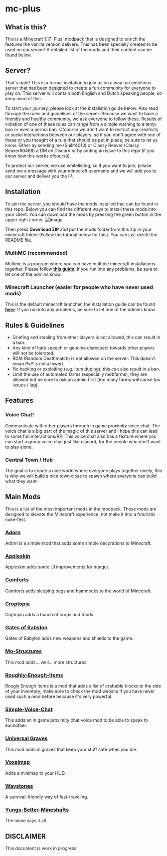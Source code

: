 # mc-plus

## What is this?
This is a Minecraft 1.17 'Plus' modpack that is designed to enrich the features the vanilla version delivers. This has been specially created to be used on our server! A detailed list of the mods and their content can be found below.

## Server?
That's right! This is a formal invitation to join us on a way too ambitious server that has been designed to create a fun community for everyone to play on. This server will contain both English and Dutch speaking people, so keep mind of this.

To start your journey, please look at the installation guide below. Also read through the rules and guidelines of the server. Because we want to have a friendly and healthy community, we ask everyone to follow these. Results of violation of one of these rules can range from a simple warning to a temp ban or even a perma ban. Ofcourse we don't want to restrict any creativity or social interactions between our players, so if you don't agree with one of these or you thought of a rule that should be put in place, be sure to let us know. Either by sending me (Snil#4013) or Classy Beaver (Classy Beaver#0488) a DM on Discord or by adding an issue to this repo (if you know how this works ofcourse).

To protect our server, we use whitelisting, so if you want to join, please send me a message with your minecraft username and we will add you to our server and deliver you the IP.

## Installation
To join the server, you should have the mods installed that can be found in this repo. Below you can find the different ways to install these mods into your client.
You can download the mods by pressing the green button in the upper right corner.
![image](https://user-images.githubusercontent.com/61625814/125112684-ca3d1500-e0e7-11eb-930b-86a3ca568c90.png)

Then press **Download ZIP** and put the mods folder from this zip in your minecraft folder (Follow the tutorial below for this). You can just delete the README file.

### MultiMC (recommended)
Multimc is a program where you can have multiple minecraft installations together. Please follow **[this guide](https://fabricmc.net/wiki/player:tutorials:install_multimc:windows)**. If you run into any problems, be sure to let one of the admins know.

### Minecraft Launcher (easier for people who have never used mods)
This is the default minecraft launcher, the installation guide can be found **[here](https://fabricmc.net/wiki/install)**. If you run into any problems, be sure to let one of the admins know.


## Rules & Guidelines
- Griefing and stealing from other players is not allowed, this can result in a ban.
- Any kind of hate speech or genuine disrespect towards other players will not be tolerated.
- RDM (Random Deathmatch) is not allowed on the server. This doesn't mean PvP is not allowed.
- No hacking or exploiting (e.g. item duping), this can also result in a ban.
- Limit the use of automated farms (especially mobfarms), they are allowed but be sure to ask an admin first (too many farms will cause tps issues / lag).

## Features

### Voice Chat!
Communicate with other players through in game proximity voice chat. The voice chat is a big part of the magic of this server and I hope this can lead to some fun interactions/RP. This voice chat also has a feature where you can start a group voice chat just like discord, for the people who don't want to play alone.

### Central Town / Hub
The goal is to create a nice world where everyone plays together nicely, this is why we will build a nice town close to spawn where everyone can build what they want.

## Main Mods
This is a list of the most important mods in the modpack. These mods are designed to elevate the Minecraft experience, not make it into a futuristic nuke-fest.

### **[Adorn](https://www.curseforge.com/minecraft/mc-mods/adorn)**
Adorn is a simple mod that adds some simple decorations to Minecraft.

### **[Appleskin](https://www.curseforge.com/minecraft/mc-mods/appleskin)**
Appleskin adds some UI improvements for hunger.

### **[Comforts](https://www.curseforge.com/minecraft/mc-mods/comforts-fabric)**
Comforts adds sleeping bags and hammocks to the world of Minecraft.

### **[Croptopia](https://www.curseforge.com/minecraft/mc-mods/croptopia-fabric)**
Coptopia adds a bunch of crops and foods.

### **[Gates of Babylon](https://www.curseforge.com/minecraft/mc-mods/gate-of-babylon)**
Gates of Babylon adds new weapons and shields to the game.

### **[Mo-Structures](https://www.curseforge.com/minecraft/mc-mods/mo-structures)**
This mod adds... well... more structures.

### **[Roughly-Enough-Items](https://www.curseforge.com/minecraft/mc-mods/roughly-enough-items)**
Rougly Enough Items is a mod that adds a list of craftable blocks to the side of your inventory, make sure to check the mod website if you have never used such a mod before because it's very powerful.

### **[Simple-Voice-Chat](https://www.curseforge.com/minecraft/mc-mods/simple-voice-chat)**
This adds an in game proximity chat voice mod to be able to speak to eachother.

### **[Universal Graves](https://www.curseforge.com/minecraft/mc-mods/universal-graves)**
This mod adds in graves that keep your stuff safe when you die.

### **[Voxelmap](https://www.curseforge.com/minecraft/mc-mods/voxelmap)**
Adds a minimap to your HUD.

### **[Waystones](https://www.curseforge.com/minecraft/mc-mods/fabric-waystones)**
A survival-friendly way of fast-traveling.

### **[Yungs-Better-Mineshafts](https://www.curseforge.com/minecraft/mc-mods/yungs-better-mineshafts-fabric)**
The name says it all.

## **DISCLAIMER**
This document is work in progress
